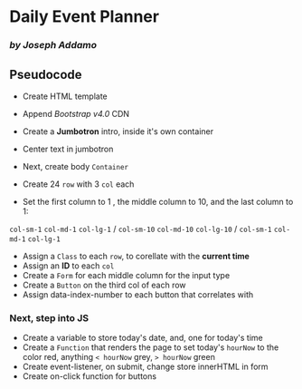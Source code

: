 
# **Daily Event Planner** 

###  _by Joseph Addamo_

## Pseudocode
- Create HTML template
- Append _Bootstrap v4.0_ CDN
- Create a **Jumbotron** intro, inside it's own container
- Center text in jumbotron
- Next, create body `Container` 
- Create 24 `row` with 3 `col` each
 
- Set the first column to 1 , the middle column to 10, and the last column to 1:

 `col-sm-1` `col-md-1` `col-lg-1` / `col-sm-10` `col-md-10` `col-lg-10` / `col-sm-1` `col-md-1` `col-lg-1` 
- Assign a `Class` to each `row`, to corellate with the **current time**
- Assign an **ID** to each `col`
- Create a `Form` for each middle column for the input type
- Create a `Button` on the third col of each row
- Assign data-index-number to each button that correlates with 
### Next, step into JS
- Create a variable to store today's date, and, one for today's time
- Create a `Function` that renders the page to set today's `hourNow` to the color red, anything `< hourNow` grey, `> hourNow` green
- Create event-listener, on submit, change store innerHTML in form
- Create on-click function for buttons
